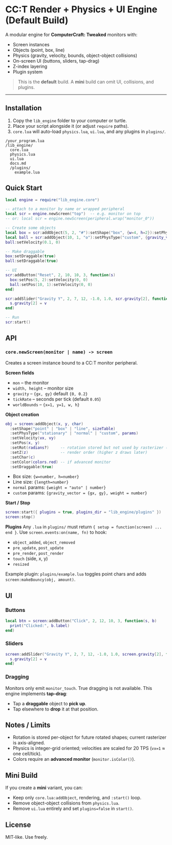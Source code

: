 # CC:T Render + Physics + UI Engine (Default Build)

A modular engine for **ComputerCraft: Tweaked** monitors with:
- Screen instances
- Objects (point, box, line)
- Physics (gravity, velocity, bounds, object-object collisions)
- On-screen UI (buttons, sliders, tap-drag)
- Z-index layering
- Plugin system

> This is the **default** build. A **mini** build can omit UI, collisions, and plugins.

---

## Installation
1. Copy the `lib_engine` folder to your computer or turtle.
2. Place your script alongside it (or adjust `require` paths).
3. `core.lua` will auto-load `physics.lua`, `ui.lua`, and any plugins in `plugins/`.

```
/your_program.lua
/lib_engine/
  core.lua
  physics.lua
  ui.lua
  docs.md
  /plugins/
    example.lua
```

## Quick Start
```lua
local engine = require("lib_engine.core")

-- attach to a monitor by name or wrapped peripheral
local scr = engine.newScreen("top")  -- e.g. monitor on top
-- or: local scr = engine.newScreen(peripheral.wrap("monitor_0"))

-- Create some objects
local box = scr:addObject(5, 2, "#"):setShape("box", {w=4, h=2}):setPhysType("normal", {weight = 1}):setZ(1)
local ball = scr:addObject(10, 1, "o"):setPhysType("custom", {gravity_vector = {0, 0.2}, weight = 1})
ball:setVelocity(0.1, 0)

-- Make draggable
box:setDraggable(true)
ball:setDraggable(true)

-- UI
scr:addButton("Reset", 2, 10, 10, 3, function(s)
  box:setPos(5, 2):setVelocity(0, 0)
  ball:setPos(10, 1):setVelocity(0, 0)
end)

scr:addSlider("Gravity Y", 2, 7, 12, -1.0, 1.0, scr.gravity[2], function(s, slider, v)
  s.gravity[2] = v
end)

-- Run
scr:start()
```

## API

### `core.newScreen(monitor | name) -> screen`
Creates a screen instance bound to a CC:T monitor peripheral.

**Screen fields**
- `mon` – the monitor
- `width, height` – monitor size
- `gravity` – `{gx, gy}` default `{0, 0.2}`
- `tickRate` – seconds per tick (default `0.05`)
- `worldBounds` – `{x=1, y=1, w, h}`

**Object creation**
```lua
obj = screen:addObject(x, y, char)
  :setShape("point" | "box" | "line", sizeTable)
  :setPhysType("stationary" | "normal" | "custom", params)
  :setVelocity(vx, vy)
  :setPos(x, y)
  :setRot(radians?)     -- rotation stored but not used by rasterizer (future use)
  :setZ(z)              -- render order (higher z draws later)
  :setChar(c)
  :setColor(colors.red) -- if advanced monitor
  :setDraggable(true)
```
- Box size: `{w=number, h=number}`
- Line size: `{length=number}`
- `normal` params: `{weight = "auto" | number}`
- `custom` params: `{gravity_vector = {gx, gy}, weight = number}`

**Start / Stop**
```lua
screen:start({ plugins = true, plugins_dir = "lib_engine/plugins" })
screen:stop()
```

**Plugins**
Any `.lua` in `plugins/` must return `{ setup = function(screen) ... end }`.
Use `screen.events:on(name, fn)` to hook:
- `object_added`, `object_removed`
- `pre_update`, `post_update`
- `pre_render`, `post_render`
- `touch` (side, x, y)
- `resized`

Example plugin: `plugins/example.lua` toggles point chars and adds `screen:makeBouncy(obj, amount)`.

## UI

### Buttons
```lua
local btn = screen:addButton("Click", 2, 12, 10, 3, function(s, b)
  print("Clicked:", b.label)
end)
```

### Sliders
```lua
screen:addSlider("Gravity Y", 2, 7, 12, -1.0, 1.0, screen.gravity[2], function(s, slider, v)
  s.gravity[2] = v
end)
```

### Dragging
Monitors only emit `monitor_touch`. True dragging is not available.
This engine implements **tap-drag**:
- Tap a **draggable** object to **pick up**.
- Tap elsewhere to **drop** it at that position.

## Notes / Limits
- Rotation is stored per-object for future rotated shapes; current rasterizer is axis-aligned.
- Physics is integer-grid oriented; velocities are scaled for 20 TPS (`vx=1` ≈ one cell/tick).
- Colors require an **advanced monitor** (`monitor.isColor()`).

## Mini Build
If you create a **mini** variant, you can:
- Keep only `core.lua:addObject`, rendering, and `:start()` loop.
- Remove object-object collisions from `physics.lua`.
- Remove `ui.lua` entirely and set `plugins=false` in `start()`.

## License
MIT-like. Use freely.
